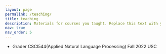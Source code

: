 ```yaml
---
layout: page
permalink: /teaching/
title: teaching
description: Materials for courses you taught. Replace this text with your description.
nav: true
nav_order: 5
---
```


- Grader  CSCI544(Applied Natural Language Processing)  Fall 2022  USC
